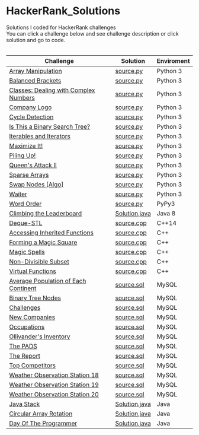 # HackerRank_Solutions
Solutions I coded for HackerRank challenges <br>
You can click a challenge below and see challenge description or click solution and go to code.<br> <br>

| **Challenge**                         	| **Solution**  	| **Enviroment** 	|
|---------------------------------------	|---------------	|----------------	|
| [Array Manipulation](https://www.hackerrank.com/challenges/crush/problem)                    	| [source.py](https://github.com/HalilUzer/hackerrank-solutions/blob/main/Array%20Manipulation%20-%20Python%203/source.py)     	| Python 3       	|
| [Balanced Brackets](https://www.hackerrank.com/challenges/balanced-brackets/problem)                     	| [source.py](https://github.com/HalilUzer/hackerrank-solutions/blob/main/Balanced%20Brackets%20-%20Python%203/source.py)     	| Python 3       	|
| [Classes: Dealing with Complex Numbers](https://www.hackerrank.com/challenges/class-1-dealing-with-complex-numbers/problem) 	| [source.py](https://github.com/HalilUzer/hackerrank-solutions/blob/main/Classes%20Dealing%20with%20Complex%20Numbers%20-%20Python%203/source.py)     	| Python 3       	|
| [Company Logo](https://www.hackerrank.com/challenges/most-commons/problem)                          	| [source.py](https://github.com/HalilUzer/hackerrank-solutions/blob/main/Company%20Logo%20-%20Python%203/source.py)     	| Python 3       	|
| [Cycle Detection](https://www.hackerrank.com/challenges/detect-whether-a-linked-list-contains-a-cycle/problem)                       	| [source.py](https://github.com/HalilUzer/hackerrank-solutions/blob/main/Cycle%20Detection%20-%20Python%203/source.py)     	| Python 3       	|
| [Is This a Binary Search Tree?](https://www.hackerrank.com/challenges/is-binary-search-tree/problem)         	| [source.py](https://github.com/HalilUzer/hackerrank-solutions/blob/main/Is%20This%20a%20Binary%20Search%20Tree%20-%20Python%203/source.py)     	| Python 3       	|
| [Iterables and Iterators](https://www.hackerrank.com/challenges/iterables-and-iterators/problem)               	| [source.py](https://github.com/HalilUzer/hackerrank-solutions/blob/main/Iterables%20and%20Iterators%20-%20Python%203/source.py)     	| Python 3       	|
| [Maximize It!](https://www.hackerrank.com/challenges/maximize-it/problem)                          	| [source.py](https://github.com/HalilUzer/hackerrank-solutions/blob/main/Maximize%20It!%20-%20Python%203/source.py)     	| Python 3       	|
| [Piling Up!](https://www.hackerrank.com/challenges/piling-up/problem)                            	| [source.py](https://github.com/HalilUzer/hackerrank-solutions/blob/main/Piling%20Up!%20-%20Python%203/source.py)     	| Python 3       	|
| [Queen's Attack II](https://www.hackerrank.com/challenges/queens-attack-2/problem)                     	| [source.py](https://github.com/HalilUzer/hackerrank-solutions/blob/main/Queen's%20Attack%20II%20-%20Python%203/source.py)     	| Python 3       	|
| [Sparse Arrays](https://www.hackerrank.com/challenges/sparse-arrays/problem)                         	| [source.py](https://github.com/HalilUzer/hackerrank-solutions/blob/main/Sparse%20Arrays%20-%20Python%203/source.py)     	| Python 3       	|
| [Swap Nodes [Algo]](https://www.hackerrank.com/challenges/swap-nodes-algo/problem)                     	| [source.py](https://github.com/HalilUzer/hackerrank-solutions/blob/main/Swap%20Nodes%20%5BAlgo%5D%20-%20Python%203/source.py)     	| Python 3       	|
| [Waiter](https://www.hackerrank.com/challenges/waiter/problem)                                	| [source.py](https://github.com/HalilUzer/hackerrank-solutions/blob/main/Waiter%20-%20Python%203/source.py)     	| Python 3       	|
| [Word Order](https://www.hackerrank.com/challenges/word-order/problem)                            	| [source.py](https://github.com/HalilUzer/hackerrank-solutions/blob/main/Word%20Order%20-%20PyPy3/source.py)     	| PyPy3          	|
| [Climbing the Leaderboard](https://www.hackerrank.com/challenges/climbing-the-leaderboard/problem)              	| [Solution.java](https://github.com/HalilUzer/hackerrank-solutions/blob/main/Climbing%20the%20Leaderboard%20-%20Java%208/Solution.java) 	| Java 8         	|
| [Deque-STL](https://www.hackerrank.com/challenges/deque-stl/problem)                             	| [source.cpp](https://github.com/HalilUzer/hackerrank-solutions/blob/main/Deque-STL%20-%20C%2B%2B14/source.cpp)    	| C++14          	|
| [Accessing Inherited Functions](https://www.hackerrank.com/challenges/accessing-inherited-functions/problem)         	| [source.cpp](https://github.com/HalilUzer/hackerrank-solutions/blob/main/Accessing%20Inherited%20Functions%20-%20C%2B%2B/source.cpp)    	| C++            	|
| [Forming a Magic Square](https://www.hackerrank.com/challenges/magic-square-forming/problem)                	| [source.cpp](https://github.com/HalilUzer/hackerrank-solutions/blob/main/Forming%20a%20Magic%20Square%20-%20C%2B%2B/source.cpp)    	| C++            	|
| [Magic Spells](https://www.hackerrank.com/challenges/magic-spells/problem)                          	| [source.cpp](https://github.com/HalilUzer/hackerrank-solutions/blob/main/Magic%20Spells%20-%20C%2B%2B/source.cpp)    	| C++            	|
| [Non-Divisible Subset](https://www.hackerrank.com/challenges/non-divisible-subset/problem)                  	| [source.cpp](https://github.com/HalilUzer/hackerrank-solutions/blob/main/Non-Divisible%20Subset%20-%20C%2B%2B/source.cpp)    	| C++            	|
| [Virtual Functions](https://www.hackerrank.com/challenges/virtual-functions/problem)                     	| [source.cpp](https://github.com/HalilUzer/hackerrank-solutions/blob/main/Virtual%20Functions%20-%20C%2B%2B/source.cpp)    	| C++            	|
| [Average Population of Each Continent](https://www.hackerrank.com/challenges/average-population-of-each-continent/problem)  	| [source.sql](https://github.com/HalilUzer/hackerrank-solutions/blob/main/Average%20Population%20of%20Each%20Continent%20-%20MySQL/source.sql)    	| MySQL          	|
| [Binary Tree Nodes](https://www.hackerrank.com/challenges/binary-search-tree-1/problem)                     	| [source.sql](https://github.com/HalilUzer/hackerrank-solutions/blob/main/Binary%20Tree%20Nodes%20-%20MySQL/source.sql)    	| MySQL          	|
| [Challenges](https://www.hackerrank.com/challenges/challenges/problem)                            	| [source.sql](https://github.com/HalilUzer/hackerrank-solutions/blob/main/Challenges%20-%20MySQL/source.sql)    	| MySQL          	|
| [New Companies](https://www.hackerrank.com/challenges/the-company/problem)                         	| [source.sql](https://github.com/HalilUzer/hackerrank-solutions/blob/main/New%20Companies%20-%20MySQL/source.sql)    	| MySQL          	|
| [Occupations](https://www.hackerrank.com/challenges/occupations/problem)                           	| [source.sql](https://github.com/HalilUzer/hackerrank-solutions/blob/main/Occupations%20-%20MySQL/source.sql)    	| MySQL          	|
| [Ollivander's Inventory](https://www.hackerrank.com/challenges/harry-potter-and-wands/problem)                	| [source.sql](https://github.com/HalilUzer/hackerrank-solutions/blob/main/Ollivander's%20Inventory%20-%20MySQL/source.sql)    	| MySQL          	|
| [The PADS](https://www.hackerrank.com/challenges/the-pads/problem)                              	| [source.sql](https://github.com/HalilUzer/hackerrank-solutions/blob/main/The%20PADS%20-%20MySQL/source.sql)    	| MySQL          	|
| [The Report](https://www.hackerrank.com/challenges/the-report/problem)                            	| [source.sql](https://github.com/HalilUzer/hackerrank-solutions/blob/main/The%20Report%20-%20MySQL/source.sql)    	| MySQL          	|
| [Top Competitors](https://www.hackerrank.com/challenges/full-score/problem)                       	| [source.sql](https://github.com/HalilUzer/hackerrank-solutions/blob/main/Top%20Competitors%20-%20MySQL/source.sql)    	| MySQL          	|
| [Weather Observation Station 18](https://www.hackerrank.com/challenges/weather-observation-station-18/problem)        	| [source.sql](https://github.com/HalilUzer/hackerrank-solutions/blob/main/Weather%20Observation%20Station%2018%20-%20MySQL/source.sql)    	| MySQL          	|
| [Weather Observation Station 19](https://www.hackerrank.com/challenges/weather-observation-station-19/problem)        	| [source.sql](https://github.com/HalilUzer/hackerrank-solutions/blob/main/Weather%20Observation%20Station%2019%20-%20MySQL/source.sql)    	| MySQL          	|
| [Weather Observation Station 20](https://www.hackerrank.com/challenges/weather-observation-station-20/problem)        	| [source.sql](https://github.com/HalilUzer/hackerrank-solutions/blob/main/Weather%20Observation%20Station%2020%20-%20MySQL/source.sql)    	| MySQL          	|
| [Java Stack](https://www.hackerrank.com/challenges/java-stack/problem)                                                  | [Solution.java](https://github.com/HalilUzer/hackerrank-solutions/blob/main/Java%20Stack%20-%20Java/Solution.java) | Java                                                |
|[Circular Array Rotation](https://www.hackerrank.com/challenges/circular-array-rotation/problem)| [Solution.java](https://github.com/HalilUzer/hackerrank-solutions/blob/main/Circular%20Array%20Rotation%20-%20Java/Solution.java) | Java                                                       |
|[Day Of The Programmer](https://www.hackerrank.com/challenges/day-of-the-programmer/submissions/code/367519682)| [Solution.java](https://github.com/HalilUzer/hackerrank-solutions/blob/main/Day%20Of%20The%20Programmer%20-%20Java/Solution.java) | Java                                               |
